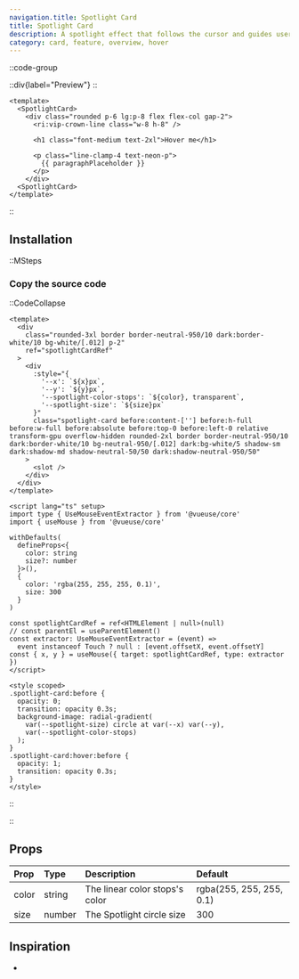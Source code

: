 ```yaml
---
navigation.title: Spotlight Card
title: Spotlight Card
description: A spotlight effect that follows the cursor and guides users' attention.
category: card, feature, overview, hover
---
```


::code-group

::div{label="Preview"}
<Playground url="/playground/spotlight-card"></Playground>
::

```vue [Code]
<template>
  <SpotlightCard>
    <div class="rounded p-6 lg:p-8 flex flex-col gap-2">
      <ri:vip-crown-line class="w-8 h-8" />

      <h1 class="font-medium text-2xl">Hover me</h1>

      <p class="line-clamp-4 text-neon-p">
        {{ paragraphPlaceholder }}
      </p>
    </div>
  <SpotlightCard>
</template>
```

::

## Installation

::MSteps

### Copy the source code

::CodeCollapse

```vue [Code]
<template>
  <div
    class="rounded-3xl border border-neutral-950/10 dark:border-white/10 bg-white/[.012] p-2"
    ref="spotlightCardRef"
  >
    <div
      :style="{
        '--x': `${x}px`,
        '--y': `${y}px`,
        '--spotlight-color-stops': `${color}, transparent`,
        '--spotlight-size': `${size}px`
      }"
      class="spotlight-card before:content-[''] before:h-full before:w-full before:absolute before:top-0 before:left-0 relative transform-gpu overflow-hidden rounded-2xl border border-neutral-950/10 dark:border-white/10 bg-neutral-950/[.012] dark:bg-white/5 shadow-sm dark:shadow-md shadow-neutral-50/50 dark:shadow-neutral-950/50"
    >
      <slot />
    </div>
  </div>
</template>

<script lang="ts" setup>
import type { UseMouseEventExtractor } from '@vueuse/core'
import { useMouse } from '@vueuse/core'

withDefaults(
  defineProps<{
    color: string
    size?: number
  }>(),
  {
    color: 'rgba(255, 255, 255, 0.1)',
    size: 300
  }
)

const spotlightCardRef = ref<HTMLElement | null>(null)
// const parentEl = useParentElement()
const extractor: UseMouseEventExtractor = (event) =>
  event instanceof Touch ? null : [event.offsetX, event.offsetY]
const { x, y } = useMouse({ target: spotlightCardRef, type: extractor })
</script>

<style scoped>
.spotlight-card:before {
  opacity: 0;
  transition: opacity 0.3s;
  background-image: radial-gradient(
    var(--spotlight-size) circle at var(--x) var(--y),
    var(--spotlight-color-stops)
  );
}
.spotlight-card:hover:before {
  opacity: 1;
  transition: opacity 0.3s;
}
</style>
```

::

::

## Props

| Prop  | Type   | Description                    | Default                  |
| :---- | :----- | :----------------------------- | :----------------------- |
| color | string | The linear color stops's color | rgba(255, 255, 255, 0.1) |
| size  | number | The Spotlight circle size      | 300                      |

## Inspiration

-
